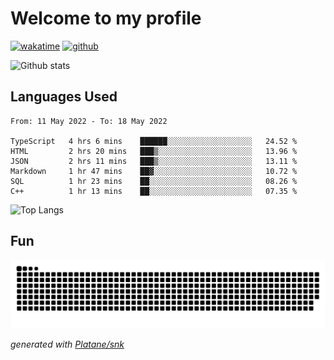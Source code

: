 # Welcome to my profile

[![wakatime](https://wakatime.com/badge/user/82c377cd-a54c-404c-b7df-177b313ca539.svg)](https://wakatime.com/@82c377cd-a54c-404c-b7df-177b313ca539)
[![github](https://img.shields.io/github/followers/xinthose?logo=github&style=plastic)](https://github.com/alanhamlett?tab=followers)

![Github stats](https://github-readme-stats.vercel.app/api?username=xinthose&show_icons=true&theme=radical&count_private=true)

## Languages Used

<!--START_SECTION:waka-->

```text
From: 11 May 2022 - To: 18 May 2022

TypeScript   4 hrs 6 mins    ██████░░░░░░░░░░░░░░░░░░░   24.52 %
HTML         2 hrs 20 mins   ███▒░░░░░░░░░░░░░░░░░░░░░   13.96 %
JSON         2 hrs 11 mins   ███▒░░░░░░░░░░░░░░░░░░░░░   13.11 %
Markdown     1 hr 47 mins    ██▓░░░░░░░░░░░░░░░░░░░░░░   10.72 %
SQL          1 hr 23 mins    ██░░░░░░░░░░░░░░░░░░░░░░░   08.26 %
C++          1 hr 13 mins    ██░░░░░░░░░░░░░░░░░░░░░░░   07.35 %
```

<!--END_SECTION:waka-->

![Top Langs](https://github-readme-stats.vercel.app/api/top-langs/?username=xinthose)

## Fun
![github contribution grid snake animation](https://raw.githubusercontent.com/xinthose/xinthose/output/github-contribution-grid-snake.svg)

_generated with [Platane/snk](https://github.com/Platane/snk)_
